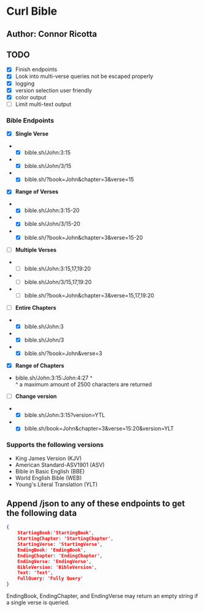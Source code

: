 # Curl Bible
## Author: Connor Ricotta
## TODO
- [X] Finish endpoints
- [X] Look into multi-verse queries not be escaped properly
- [X] logging
- [X] version selection user friendly
- [X] color output
- [ ] Limit multi-text output
### Bible Endpoints 
- [X] **Single Verse**
* - [X] bible.sh/John:3:15
* - [X] bible.sh/John/3/15
* - [X] bible.sh/?book=John&chapter=3&verse=15

- [X] **Range of Verses**
* - [X] bible.sh/John:3:15-20
* - [X] bible.sh/John/3/15-20
* - [X] bible.sh/?book=John&chapter=3&verse=15-20

- [ ] **Multiple Verses**
* - [ ] bible.sh/John:3:15,17,19:20
* - [ ] bible.sh/John/3/15,17,19:20
* - [ ] bible.sh/?book=John&chapter=3&verse=15,17,19:20
 
- [ ] **Entire Chapters**
* - [X] bible.sh/John:3
* - [X] bible.sh/John/3
* - [X] bible.sh/?book=John&verse=3

- [X] **Range of Chapters**
* bible.sh/John:3:15:John:4:27 ^ \
^ a maximum amount of 2500 characters are returned

- [ ] **Change version**
* - [X] bible.sh/John:3:15?version=YTL
* - [X] bible.sh/book=John&chapter=3&verse=15:20&version=YLT
### Supports the following versions
   - King James Version (KJV)
   - American Standard-ASV1901 (ASV)
   - Bible in Basic English (BBE)
   - World English Bible (WEB)
   - Young's Literal Translation (YLT)


## Append /json to any of these endpoints to get the following data
```json
{
    StartingBook:'StartingBook',
    StartingChapter: 'StartingChapter',
    StartingVerse: 'StartingVerse',
    EndingBook: 'EndingBook',
    EndingChapter: 'EndingChapter',
    EndingVerse: 'EndingVerse',
    BibleVersion: 'BibleVersion',
    Text: 'Text',
    FullQuery: 'Fully Query'
}
```
EndingBook, EndingChapter, and EndingVerse may return an empty string if a single verse is queried.
